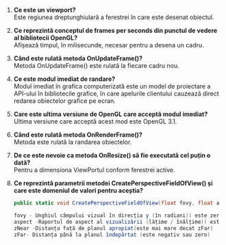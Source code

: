 1. **Ce este un viewport?**  
   Este regiunea dreptunghiulară a ferestrei în care este desenat obiectul.

2. **Ce reprezintă conceptul de frames per seconds din punctul de vedere al bibliotecii OpenGL?**  
   Afișează timpul, în milisecunde, necesar pentru a desena un cadru.

3. **Când este rulată metoda OnUpdateFrame()?**  
   Metoda OnUpdateFrame() este rulată la fiecare cadru nou.

4. **Ce este modul imediat de randare?**  
   Modul imediat în grafica computerizată este un model de proiectare a API-ului în bibliotecile grafice, în care apelurile clientului cauzează direct redarea obiectelor grafice pe ecran.

5. **Care este ultima versiune de OpenGL care acceptă modul imediat?**  
   Ultima versiune care acceptă acest mod este OpenGL 3.1.

6. **Când este rulată metoda OnRenderFrame()?**  
   Metoda este rulată la randarea obiectelor.

7. **De ce este nevoie ca metoda OnResize() să fie executată cel puțin o dată?**  
   Pentru a dimensiona ViewPortul conform ferestrei active.

8. **Ce reprezintă parametrii metodei CreatePerspectiveFieldOfView() și care este domeniul de valori pentru aceștia?**  
   ```csharp
   public static void CreatePerspectiveFieldOfView(float fovy, float aspect, float zNear, float zFar, out OpenTK.Matrix4 result);
   
   fovy - Unghiul câmpului vizual în direcția y (în radiani)( este zero, mai mic decât zero sau mai mare decât Math.PI)
   aspect -Raportul de aspect al vizualizării (lățime / înălțime)( este negativ sau zero)
   zNear -Distanța față de planul apropiat(este mai mare decat zFar)
   zFar- Distanța până la planul îndepărtat (este negativ sau zero)

